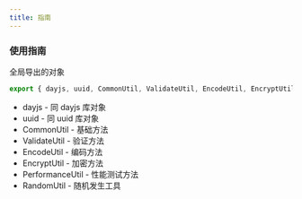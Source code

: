 ```yaml
---
title: 指南
---
```


### 使用指南

全局导出的对象

```javascript
export { dayjs, uuid, CommonUtil, ValidateUtil, EncodeUtil, EncryptUtil, PerformanceUtil, RandomUtil }
```

- dayjs - 同 dayjs 库对象
- uuid - 同 uuid 库对象
- CommonUtil - 基础方法
- ValidateUtil - 验证方法
- EncodeUtil - 编码方法
- EncryptUtil - 加密方法
- PerformanceUtil - 性能测试方法
- RandomUtil - 随机发生工具
